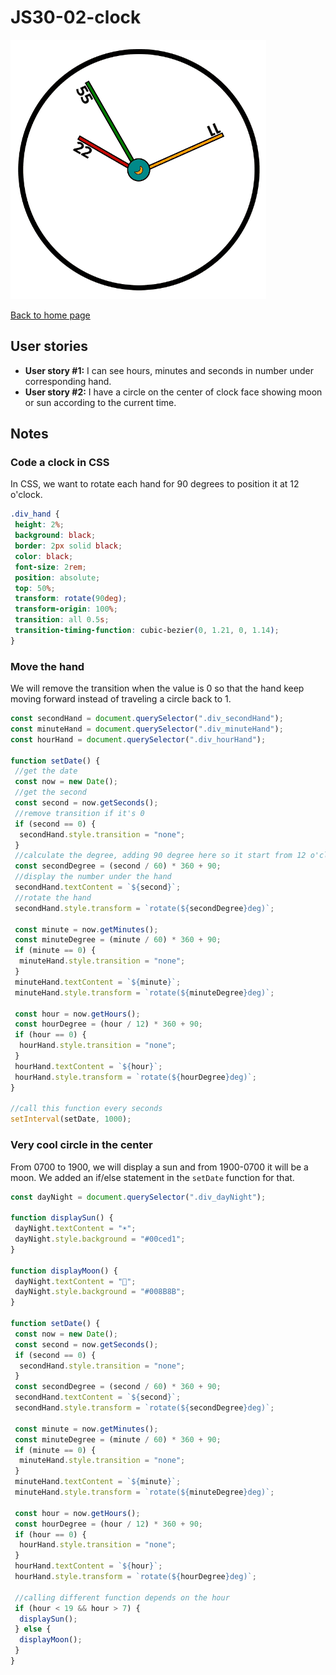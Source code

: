 # JS30-02-clock

![clock demo](./images/clock.gif)

[Back to home page](https://ming-yong.github.io/JS30/)

## User stories

- **User story #1:** I can see hours, minutes and seconds in number under corresponding hand.
- **User story #2:** I have a circle on the center of clock face showing moon or sun according to the current time.

## Notes

### Code a clock in CSS

In CSS, we want to rotate each hand for 90 degrees to position it at 12 o'clock.

```css
.div_hand {
 height: 2%;
 background: black;
 border: 2px solid black;
 color: black;
 font-size: 2rem;
 position: absolute;
 top: 50%;
 transform: rotate(90deg);
 transform-origin: 100%;
 transition: all 0.5s;
 transition-timing-function: cubic-bezier(0, 1.21, 0, 1.14);
}
```

### Move the hand

We will remove the transition when the value is 0 so that the hand keep moving forward instead of traveling a circle back to 1.

```js
const secondHand = document.querySelector(".div_secondHand");
const minuteHand = document.querySelector(".div_minuteHand");
const hourHand = document.querySelector(".div_hourHand");

function setDate() {
 //get the date
 const now = new Date();
 //get the second
 const second = now.getSeconds();
 //remove transition if it's 0
 if (second == 0) {
  secondHand.style.transition = "none";
 }
 //calculate the degree, adding 90 degree here so it start from 12 o'clock
 const secondDegree = (second / 60) * 360 + 90;
 //display the number under the hand
 secondHand.textContent = `${second}`;
 //rotate the hand
 secondHand.style.transform = `rotate(${secondDegree}deg)`;

 const minute = now.getMinutes();
 const minuteDegree = (minute / 60) * 360 + 90;
 if (minute == 0) {
  minuteHand.style.transition = "none";
 }
 minuteHand.textContent = `${minute}`;
 minuteHand.style.transform = `rotate(${minuteDegree}deg)`;

 const hour = now.getHours();
 const hourDegree = (hour / 12) * 360 + 90;
 if (hour == 0) {
  hourHand.style.transition = "none";
 }
 hourHand.textContent = `${hour}`;
 hourHand.style.transform = `rotate(${hourDegree}deg)`;
}

//call this function every seconds
setInterval(setDate, 1000);
```

### Very cool circle in the center

From 0700 to 1900, we will display a sun and from 1900-0700 it will be a moon. We added an if/else statement in the `setDate` function for that.

```js
const dayNight = document.querySelector(".div_dayNight");

function displaySun() {
 dayNight.textContent = "☀️";
 dayNight.style.background = "#00ced1";
}

function displayMoon() {
 dayNight.textContent = "🌙";
 dayNight.style.background = "#008B8B";
}

function setDate() {
 const now = new Date();
 const second = now.getSeconds();
 if (second == 0) {
  secondHand.style.transition = "none";
 }
 const secondDegree = (second / 60) * 360 + 90;
 secondHand.textContent = `${second}`;
 secondHand.style.transform = `rotate(${secondDegree}deg)`;

 const minute = now.getMinutes();
 const minuteDegree = (minute / 60) * 360 + 90;
 if (minute == 0) {
  minuteHand.style.transition = "none";
 }
 minuteHand.textContent = `${minute}`;
 minuteHand.style.transform = `rotate(${minuteDegree}deg)`;

 const hour = now.getHours();
 const hourDegree = (hour / 12) * 360 + 90;
 if (hour == 0) {
  hourHand.style.transition = "none";
 }
 hourHand.textContent = `${hour}`;
 hourHand.style.transform = `rotate(${hourDegree}deg)`;

 //calling different function depends on the hour
 if (hour < 19 && hour > 7) {
  displaySun();
 } else {
  displayMoon();
 }
}
```



